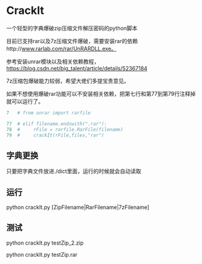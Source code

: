 # CrackIt
一个轻型的字典爆破zip压缩文件解压密码的python脚本

目前已支持rar以及7z压缩文件爆破，需要安装rar的依赖http://www.rarlab.com/rar/UnRARDLL.exe。

参考安装unrar模块以及相关依赖教程，https://blog.csdn.net/big_talent/article/details/52367184

7z压缩包爆破能力较弱，希望大佬们多提宝贵意见。

如果不想使用爆破rar功能可以不安装相关依赖，把第七行和第77到第79行注释掉就可以运行了。
```python
7   # from unrar import rarfile

77  # elif filename.endswith(".rar"):
78  #     rFile = rarfile.RarFile(filename)
79  #     crackIt(rFile,files,"rar")
```
## 字典更换
只要把字典文件放进./dict里面，运行的时候就会自动读取
## 运行
python crackIt.py [ZipFilename|RarFilename|7zFilename]
## 测试
python crackIt.py testZip_2.zip

python crackIt.py testZip.rar
